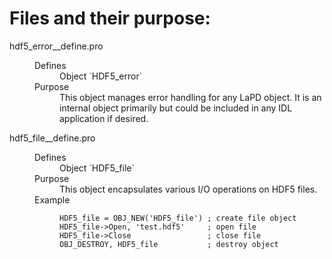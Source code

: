 # Files and their purpose:

<dl>
  <dt>hdf5_error__define.pro</dt>
  <dd>
    <dl>
      <dt>Defines</dt>
      <dd>Object `HDF5_error`</dd>
      <dt>Purpose</dt>
      <dd>This object manages error handling for any LaPD object. It is an internal object primarily but could be included in any IDL application if desired.</dd>
    </dl>
  </dd>

  <dt>hdf5_file__define.pro</dt>
  <dd>
    <dl>
      <dt>Defines</dt>
      <dd>Object `HDF5_file`</dd>
      <dt>Purpose</dt>
      <dd>This object encapsulates various I/O operations on HDF5 files.</dd>
      <dt>Example</dt>
      <dd><pre><code>HDF5_file = OBJ_NEW('HDF5_file') ; create file object
HDF5_file->Open, 'test.hdf5'     ; open file
HDF5_file->Close                 ; close file
OBJ_DESTROY, HDF5_file           ; destroy object
</code></pre></dd>
    </dl>
  </dd>
</dl>
